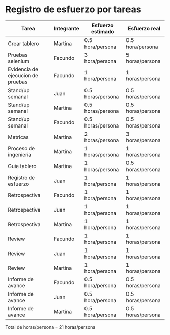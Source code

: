 # Registro de esfuerzo por tareas

Tarea | Integrante | Esfuerzo estimado |  Esfuerzo real |
|---|---|---|---|
| Crear tablero | Martina | 0.5 hora/persona | 0.5 hora/persona |
| Pruebas selenium | Facundo | 3 hora/persona | 5 horas/persona |
| Evidencia de ejecucion de pruebas | Facundo | 1 hora/persona | 1 horas/persona |
| Stand/up semanal | Juan | 0.5 horas/persona | 0.5 horas/persona |
| Stand/up semanal | Martina | 0.5 horas/persona | 0.5 horas/persona |
| Stand/up semanal | Facundo | 0.5 horas/persona | 0.5 horas/persona |
| Metricas | Martina | 2 horas/persona | 3 horas/persona |
| Proceso de ingenieria | Martina | 1 horas/persona | 1 horas/persona |
| Guia tablero | Martina | 1 horas/persona | 0.5 horas/persona |
| Registro de esfuerzo | Juan | 1 hora/persona | 1 horas/persona | 
| Retrospectiva | Facundo | 1 hora/persona | 1 horas/persona |
| Retrospectiva | Juan | 1 hora/persona | 1 horas/persona |
| Retrospectiva | Martina | 1 hora/persona | 1 horas/persona |
| Review | Facundo | 1 hora/persona | 1 horas/persona |
| Review | Juan | 1 hora/persona | 1 horas/persona |
| Review | Martina | 1 hora/persona | 1 horas/persona |
| Informe de avance | Facundo | 0.5 hora/persona | 0.5 horas/persona |
| Informe de avance | Juan | 0.5 hora/persona | 0.5 horas/persona |
| Informe de avance | Martina | 0.5 hora/persona | 0.5 horas/persona |

Total de horas/persona = 21 horas/persona